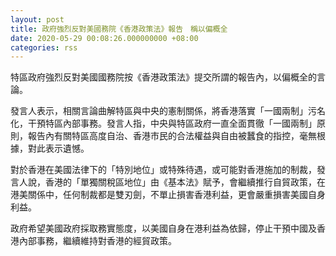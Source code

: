 ```yaml
---
layout: post
title: 政府強烈反對美國務院《香港政策法》報告　稱以偏概全
date: 2020-05-29 00:08:26.000000000 +08:00
categories: rss
---
```


特區政府強烈反對美國國務院按《香港政策法》提交所謂的報告內，以偏概全的言論。  
 
​發言人表示，相關言論曲解特區與中央的憲制關係，將香港落實「一國兩制」污名化，干預特區內部事務。發言人指，中央與特區政府一直全面貫徹「一國兩制」原則，報告內有關特區高度自治、香港巿民的合法權益與自由被蠶食的指控，毫無根據，對此表示遺憾。

對於香港在美國法律下的「特別地位」或特殊待遇，或可能對香港施加的制裁，發言人說，香港的「單獨關稅區地位」由《基本法》賦予，會繼續推行自貿政策，在港美關係中，任何制裁都是雙刃劍，不單止損害香港利益，更會嚴重損害美國自身利益。

政府希望美國政府採取務實態度，以美國自身在港利益為依歸，停止干預中國及香港內部事務，繼續維持對香港的經貿政策。
